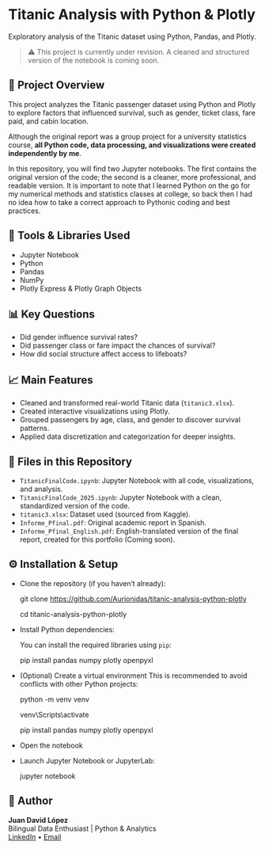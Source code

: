 # Titanic Analysis with Python & Plotly
Exploratory analysis of the Titanic dataset using Python, Pandas, and Plotly.

> ⚠️ This project is currently under revision. A cleaned and structured version of the notebook is coming soon.

## 📌 Project Overview

This project analyzes the Titanic passenger dataset using Python and Plotly to explore factors that influenced survival, such as gender, ticket class, fare paid, and cabin location.

Although the original report was a group project for a university statistics course, **all Python code, data processing, and visualizations were created independently by me**.

In this repository, you will find two Jupyter notebooks. The first contains the original version of the code; the second is a cleaner, more professional, and readable version. It is important to note that I learned Python on the go for my numerical methods and statistics classes at college, so back then I had no idea how to take a correct approach to Pythonic coding and best practices.

## 🔧 Tools & Libraries Used
- Jupyter Notebook
- Python
- Pandas
- NumPy
- Plotly Express & Plotly Graph Objects

## 📊 Key Questions
- Did gender influence survival rates?
- Did passenger class or fare impact the chances of survival?
- How did social structure affect access to lifeboats?

## 📈 Main Features
- Cleaned and transformed real-world Titanic data (`titanic3.xlsx`).
- Created interactive visualizations using Plotly.
- Grouped passengers by age, class, and gender to discover survival patterns.
- Applied data discretization and categorization for deeper insights.

## 📁 Files in this Repository
- `TitanicFinalCode.ipynb`: Jupyter Notebook with all code, visualizations, and analysis.
- `TitanicFinalCode_2025.ipynb`: Jupyter Notebook with a clean, standardized version of the code.
- `titanic3.xlsx`: Dataset used (sourced from Kaggle).
- `Informe_Pfinal.pdf`: Original academic report in Spanish.
- `Informe_Pfinal_English.pdf`: English-translated version of the final report, created for this portfolio (Coming soon).

## ⚙️ Installation & Setup
- Clone the repository (if you haven’t already):
  
    git clone https://github.com/Aurionidas/titanic-analysis-python-plotly
  
    cd titanic-analysis-python-plotly

- Install Python dependencies:
  
    You can install the required libraries using `pip`:
  
    pip install pandas numpy plotly openpyxl

- (Optional) Create a virtual environment
    This is recommended to avoid conflicts with other Python projects:
  
     python -m venv venv
  
     venv\Scripts\activate
  
     pip install pandas numpy plotly openpyxl

- Open the notebook
- 
    Launch Jupyter Notebook or JupyterLab:
  
    jupyter notebook



## 👤 Author
**Juan David López**  
Bilingual Data Enthusiast | Python & Analytics  
[LinkedIn](https://www.linkedin.com/in/juan-davd-lopez) • [Email](mailto:jld.stowaway325@passinbox.com)






